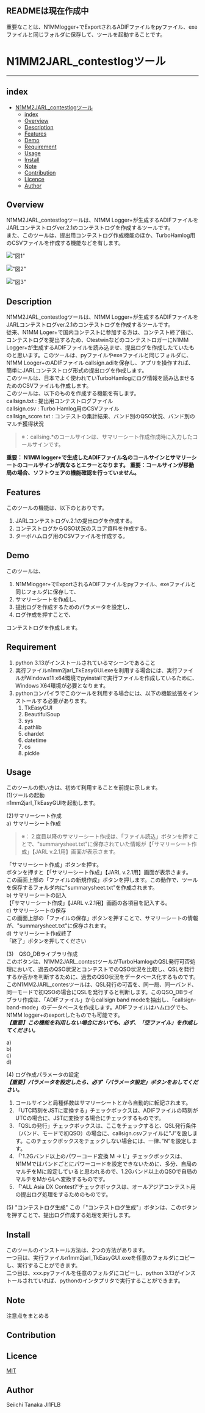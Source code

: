 ## READMEは現在作成中  

重要なことは、N1MMlogger+でExportされるADIFファイルをpyファイル、exeファイルと同じフォルダに保存して、ツールを起動することです。
  
# N1MM2JARL_contestlogツール

---

## index

- [N1MM2JARL\_contestlogツール](#n1mm2jarl_contestlogツール)
  - [index](#index)
  - [Overview](#overview)
  - [Description](#description)
  - [Features](#features)
  - [Demo](#demo)
  - [Requirement](#requirement)
  - [Usage](#usage)
  - [Install](#install)
  - [Note](#note)
  - [Contribution](#contribution)
  - [Licence](#licence)
  - [Author](#author)

## Overview

N1MM2JARL_contestlogツールは、N1MM Logger+が生成するADIFファイルをJARLコンテストログver.2.1のコンテストログを作成するツールです。  
また、このツールは、提出用コンテストログ作成機能のほか、TurboHamlog用のCSVファイルを作成する機能などを有します。  
  
!["図1"](/image/1.jpg)

!["図2"](/image/2.jpg)

!["図3"](/image/3.jpg)

## Description

N1MM2JARL_contestlogツールは、N1MM Logger+が生成するADIFファイルをJARLコンテストログver.2.1のコンテストログを作成するツールです。  
従来、N1MM Loger+で国内コンテストに参加する方は、コンテスト終了後に、コンテストログを提出するため、CtestwinなどのコンテストロガーにN1MM Logger+が生成するADIFファイルを読み込ませ、提出ログを作成したていたものと思います。このツールは、pyファイルやexeファイルと同じフォルダに、N1MM Looger+のADIFファイル callsign.adiを保存し、アプリを操作すれば、簡単にJARLコンテストログ形式の提出ログを作成します。  
このツールは、日本でよく使われていTurboHamlogにログ情報を読み込ませるためのCSVファイルも作成します。  
このツールは、以下のものを作成する機能を有します。  
callsign.txt  : 提出用コンテストログファイル  
callsign.csv  : Turbo Hamlog用のCSVファイル  
callsign_score.txt : コンテストの集計結果、バンド別のQSO状況、バンド別のマルチ獲得状況  
  
>※：callsing.*のコールサインは、サマリーシート作成作成時に入力したコールサインです。  

**重要： N1MM logger+で生成したADIFファイル名のコールサインとサマリーシートのコールサインが異なるとエラーとなります。**
**重要：コールサインが移動局の場合、ソフトウェアの機能確認を行っていません。**
  
## Features

このツールの機能は、以下のとおりです。

1. JARLコンテストログv.2.1の提出ログを作成する。  
2. コンテストログからQSO状況のスコア資料を作成する。
3. ターボハムログ用のCSVファイルを作成する。  

## Demo

このツールは、

1. N1MMlogger+でExportされるADIFファイルをpyファイル、exeファイルと同じフォルダに保存して、
2. サマリーシートを作成し、
3. 提出ログを作成するためのパラメータを設定し、
4. ログ作成を押すことで、 

コンテストログを作成します。

## Requirement

1. python 3.13がインストールされているマシーンであること  
2. 実行ファイルn1mm2jarl_TkEasyGUI.exeを利用する場合には、実行ファイルがWindows11 x64環境でpyinstallで実行ファイルを作成しているために、Windows X64環境が必要となります。
3. pythonコンパイラでこのツールを利用する場合には、以下の機能拡張をインストールする必要があります。
   1. TkEasyGUI
   2. BeautifulSoup
   3. sys
   4. pathlib
   5. chardet
   6. datetime
   7. os
   8. pickle

## Usage

このツールの使い方は、初めて利用することを前提に示します。  
(1)ツールの起動  
n1mm2jarl_TkEasyGUIを起動します。  

(2)サマリーシート作成  
a) サマリーシート作成  

>※：２度目以降のサマリーシート作成は、「ファイル読込」ボタンを押すことで、"summarysheet.txt"に保存されていた情報が【「サマリーシート作成」【JARL v.2.1用】画面が表示さます。

「サマリーシート作成」ボタンを押す。  
ボタンを押すと【「サマリーシート作成」【JARL v.2.1用】画面が表示さます。  
この画面上部の「ファイルの新規作成」ボタンを押します。この動作で、ツールを保存するフォルダ内に"summarysheet.txt"を作成されます。  
b) サマリーシートの記入  
【「サマリーシート作成」【JARL v.2.1用】画面の各項目を記入する。  
c) サマリーシートの保存  
この画面上部の「ファイルの保存」ボタンを押すことで、サマリーシートの情報が、"summarysheet.txt"に保存されます。  
d) サマリーシート作成終了  
「終了」ボタンを押してください　　

(3)　QSO‗DBライブラリ作成  
このボタンは、N1MM2JARL_contestツールがTurboHamlogのQSL発行可否処理において、過去のQSO状況とコンテストでのQSO状況を比較し、QSLを発行するか否かを判断するために、過去のQSO状況をデータベース化するものです。  
このN1MM2JARL_contesツールは、QSL発行の可否を、同一局、同一バンド、同一モードで初QSOの場合にQSLを発行すると判断します。このQSO‗DBライブラリ作成は、「ADIFファイル」からcallsign band modeを抽出し、「callsign-band-mode」のデータベースを作成します。ADIFファイルはハムログでも、N1MM logger+のexportしたものでも可能です。  
***【重要】この機能を利用しない場合においても、必ず、「空ファイル」を作成してください。***

a)  
b)  
c)  
d)

(4) ログ作成パラメータの設定  
***【重要】パラメータを設定したら、必ず「パラメータ設定」ボタンをおしてください。***  

1. コールサインと局種係数はサマリーシートとから自動的に転記されます。
2. 「UTC時刻をJSTに変換する」チェックボックスは、ADIFファイルの時刻がUTCの場合に、JSTに変換する場合にチェックするものです。
3. 「QSLの発行」チェックボックスは、ここをチェックすると、QSL発行条件（バンド、モードで初QSO）の場合に、callsign.csvファイルに”J”を設します。このチェックボックスをチェックしない場合には、一律、”N”を設定します。
4. 「'1.2Gバンド以上のパワーコード変換 M -> L'」チェックボックスは、N1MMではバンドごとにパワーコードを設定できないために、多分、自局のマルチをMに設定していると思われるので、1.2Gバンド以上のQSOで自局のマルチをMからLへ変換するものです。
5. 「'ALL Asia DX Contest?'チェックボックスは、オールアジアコンテスト用の提出ログ処理をするためのものです。

(5) "コンテストログ生成"
この「"コンテストログ生成"」ボタンは、このボタンを押すことで、提出ログ作成する処理を実行します。

## Install

このツールのインストール方法は、2つの方法があります。  
一つ目は、実行ファイルn1mm2jarl_TkEasyGUI.exeを任意のフォルダにコピーし、実行することができます。  
二つ目は、xxx.pyファイルを任意のフォルダにコピーし、python 3.13がインストールされていれば、pythonのインタプリタで実行することができます。  

## Note

注意点をまとめる

## Contribution

## Licence

[MIT](https://github.com/tcnksm/tool/blob/master/LICENCE)

## Author

Seiichi Tanaka JI1FLB